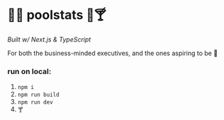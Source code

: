 # 🍹🌴 poolstats 🦩🍸

_Built w/ Next.js & TypeScript_

For both the business-minded executives, and the ones aspiring to be 🤝

### run on local:

1. `npm i`
1. `npm run build`
1. `npm run dev`
1. `🍸`

